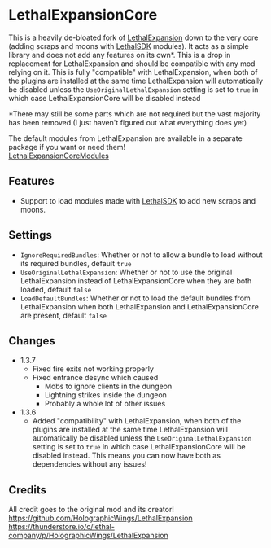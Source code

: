 # LethalExpansionCore
This is a heavily de-bloated fork of [LethalExpansion](https://github.com/HolographicWings/LethalExpansion) down to the very core (adding scraps and moons with [LethalSDK](https://github.com/HolographicWings/LethalSDK-Unity-Project) modules). It acts as a simple library and does not add any features on its own\*. This is a drop in replacement for LethalExpansion and should be compatible with any mod relying on it. This is fully "compatible" with LethalExpansion, when both of the plugins are installed at the same time LethalExpansion will automatically be disabled unless the `UseOriginalLethalExpansion` setting is set to `true` in which case LethalExpansionCore will be disabled instead

\*There may still be some parts which are not required but the vast majority has been removed (I just haven't figured out what everything does yet)

The default modules from LethalExpansion are available in a separate package if you want or need them!  
[LethalExpansionCoreModules](https://thunderstore.io/c/lethal-company/p/jockie/LethalExpansionCoreModules)

## Features
- Support to load modules made with [LethalSDK](https://github.com/HolographicWings/LethalSDK-Unity-Project) to add new scraps and moons.

## Settings
* `IgnoreRequiredBundles`: Whether or not to allow a bundle to load without its required bundles, default `true`  
* `UseOriginalLethalExpansion`: Whether or not to use the original LethalExpansion instead of LethalExpansionCore when they are both loaded, default `false`  
* `LoadDefaultBundles`: Whether or not to load the default bundles from LethalExpansion when both LethalExpansion and LethalExpansionCore are present, default `false`  

## Changes
* 1.3.7
	* Fixed fire exits not working properly
	* Fixed entrance desync which caused
		* Mobs to ignore clients in the dungeon
		* Lightning strikes inside the dungeon
		* Probably a whole lot of other issues
* 1.3.6
	* Added "compatibility" with LethalExpansion, when both of the plugins are installed at the same time LethalExpansion will automatically be disabled unless the `UseOriginalLethalExpansion` setting is set to `true` in which case LethalExpansionCore will be disabled instead. This means you can now have both as dependencies without any issues!

## Credits
All credit goes to the original mod and its creator!  
https://github.com/HolographicWings/LethalExpansion  
https://thunderstore.io/c/lethal-company/p/HolographicWings/LethalExpansion  